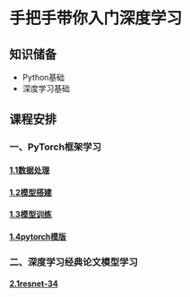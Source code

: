 # 手把手带你入门深度学习

## 知识储备

- Python基础
- 深度学习基础

## 课程安排

### 一、PyTorch框架学习

#### [1.1数据处理](https://github.com/kewuyu/deep-learn/tree/main/01-pytorch/1.1%E6%95%B0%E6%8D%AE%E5%A4%84%E7%90%86)
#### [1.2模型搭建](https://github.com/kewuyu/deeplearn/tree/main/01-pytorch/1.2%E6%A8%A1%E5%9E%8B%E6%90%AD%E5%BB%BA)
#### [1.3模型训练](https://github.com/kewuyu/deeplearn/tree/main/01-pytorch/1.3%E6%B7%B1%E5%BA%A6%E5%AD%A6%E4%B9%A0%E8%AE%AD%E7%BB%83%E6%B5%81%E7%A8%8B)
#### [1.4pytorch模版](https://github.com/kewuyu/deeplearn/tree/main/01-pytorch/1.4pytorch-template)
### 二、深度学习经典论文模型学习
#### [2.1resnet-34](https://github.com/kewuyu/deeplearn/blob/main/02-%E8%AE%BA%E6%96%87%E5%A4%8D%E7%8E%B0/2.1-resnet34.ipynb)

